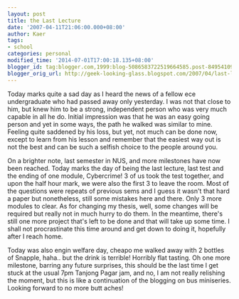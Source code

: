 ```yaml
---
layout: post
title: the Last Lecture
date: '2007-04-11T21:06:00.000+08:00'
author: Kaer
tags:
- school
categories: personal
modified_time: '2014-07-01T17:00:18.135+08:00'
blogger_id: tag:blogger.com,1999:blog-5086583722519664585.post-8495410971738652628
blogger_orig_url: http://geek-looking-glass.blogspot.com/2007/04/last-lecture.html
---
```


Today marks quite a sad day as I heard the news of a fellow ece 
undergraduate who had passed away only yesterday. I was not that close to him, 
but knew him to be a strong, independent person who was very much capable in 
all he do. Initial impression was that he was an easy going person and yet in 
some ways, the path he walked was similar to mine. Feeling quite saddened by 
his loss, but yet, not much can be done now, except to learn from his lesson 
and remember that the easiest way out is not the best and can be such a 
selfish choice to the people around you. 

On a brighter note, last semester in NUS, 
and more milestones have now been reached. Today marks the day of being the 
last lecture, last test and the ending of one module, Cybercrime! 3 of us took 
the test together, and upon the half hour mark, we were also the first 3 to 
leave the room. Most of the questions were repeats of previous sems and I 
guess it wasn't that hard a paper but nonetheless, still some mistakes here 
and there. Only 3 more modules to clear. As for changing my thesis, well, some 
changes will be required but really not in much hurry to do them. In the 
meantime, there's still one more project that's left to be done and that will 
take up some time. I shall not procrastinate this time around and get down to 
doing it, hopefully after I reach home. 

Today was also engin welfare day, cheapo 
me walked away with 2 bottles of Snapple, haha.. but the drink is terrible! 
Horribly flat tasting. Oh one more milestone, barring any future surprises, 
this should be the last time I get stuck at the usual 7pm Tanjong Pagar jam, 
and no, I am not really relishing the moment, but this is like a continuation 
of the blogging on bus miniseries. Looking forward to no more butt aches! 